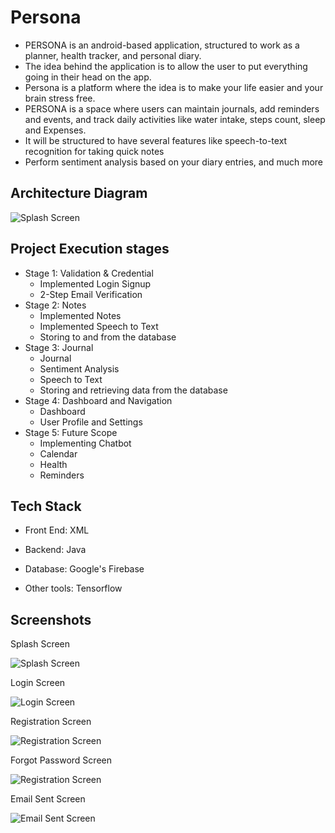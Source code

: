 
# Persona

- PERSONA is an android-based application, structured to work as a  planner, health tracker, and personal diary.
- The idea behind the application is to allow the user to put everything going in their head on the app. 
- Persona is a platform where the idea is to make your life easier and your brain stress free.
- PERSONA is a space where users can maintain journals, add reminders and events, and track daily activities like water intake, steps count, sleep and Expenses.
- It will be structured to have several features like speech-to-text recognition for taking quick notes
- Perform sentiment analysis based on your diary entries, and much more







## Architecture Diagram
![Splash Screen](https://github.com/Royalaviation18/Persona/blob/main/Architecture_persona.drawio.png)



## Project Execution stages

- Stage 1:  Validation & Credential
    - Implemented Login Signup 
    - 2-Step Email Verification
- Stage 2: Notes 
    - Implemented Notes
    - Implemented Speech to Text
    - Storing to and from the database
- Stage 3: Journal
    - Journal
    - Sentiment Analysis
    - Speech to Text
    - Storing and retrieving data from the database
- Stage 4: Dashboard and Navigation
    - Dashboard
    - User Profile and Settings
- Stage 5: Future Scope
    - Implementing Chatbot
    - Calendar
    - Health
    - Reminders
    
## Tech Stack

- Front End: XML

- Backend: Java

- Database: Google's Firebase

- Other tools: Tensorflow


## Screenshots

Splash Screen

![Splash Screen](https://github.com/Royalaviation18/Persona/blob/main/splashScreen.png)

Login Screen

![Login Screen](https://github.com/Royalaviation18/Persona/blob/main/login.png)

Registration Screen

![Registration Screen](https://github.com/Royalaviation18/Persona/blob/main/registration.png)


Forgot Password Screen

![Registration Screen](https://github.com/Royalaviation18/Persona/blob/main/forPass.png)


Email Sent Screen

![Email Sent Screen](https://github.com/Royalaviation18/Persona/blob/main/emailSent.png)
